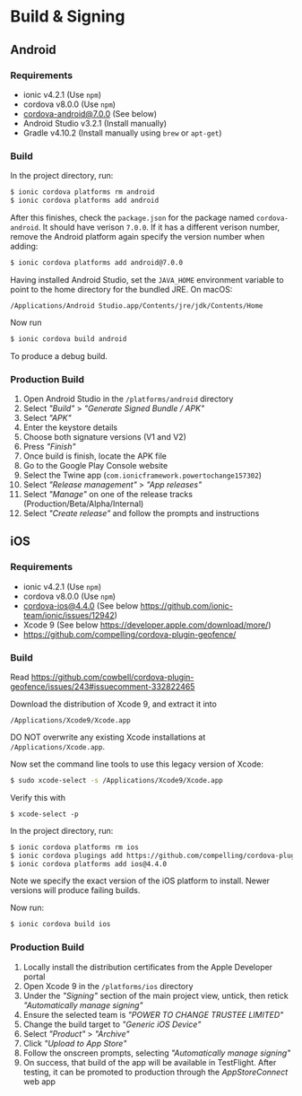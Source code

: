 # Build & Signing

## Android
### Requirements
* ionic v4.2.1 (Use `npm`)
* cordova v8.0.0 (Use `npm`)
* cordova-android@7.0.0 (See below)
* Android Studio v3.2.1 (Install manually)
* Gradle v4.10.2 (Install manually using `brew` or `apt-get`)

### Build
In the project directory, run:
```sh
$ ionic cordova platforms rm android
$ ionic cordova platforms add android
```
After this finishes, check the `package.json` for the package named `cordova-android`. It should have verison `7.0.0`. If it has a different verison number, remove the Android platform again specify the version number when adding:
```sh
$ ionic cordova platforms add android@7.0.0
```
Having installed Android Studio, set the `JAVA_HOME` environment variable to point to the home directory for the bundled JRE. On macOS:
```
/Applications/Android Studio.app/Contents/jre/jdk/Contents/Home
```
Now run
```sh
$ ionic cordova build android
```
To produce a debug build.

### Production Build
1. Open Android Studio in the `/platforms/android` directory
1. Select _"Build"_ > _"Generate Signed Bundle / APK"_
1. Select _"APK"_
1. Enter the keystore details
1. Choose both signature versions (V1 and V2)
1. Press _"Finish"_
1. Once build is finish, locate the APK file
1. Go to the Google Play Console website
1. Select the Twine app (`com.ionicframework.powertochange157302`)
1. Select _"Release management"_ > _"App releases"_
1. Select _"Manage"_ on one of the release tracks (Production/Beta/Alpha/Internal)
1. Select _"Create release"_ and follow the prompts and instructions

## iOS
### Requirements
* ionic v4.2.1 (Use `npm`)
* cordova v8.0.0 (Use `npm`)
* cordova-ios@4.4.0 (See below https://github.com/ionic-team/ionic/issues/12942)
* Xcode 9 (See below https://developer.apple.com/download/more/)
* https://github.com/compelling/cordova-plugin-geofence/

### Build
Read https://github.com/cowbell/cordova-plugin-geofence/issues/243#issuecomment-332822465

Download the distribution of Xcode 9, and extract it into
```
/Applications/Xcode9/Xcode.app
```
DO NOT overwrite any existing Xcode installations at `/Applications/Xcode.app`.

Now set the command line tools to use this legacy version of Xcode:
```sh
$ sudo xcode-select -s /Applications/Xcode9/Xcode.app
```
Verify this with
```
$ xcode-select -p
```
In the project directory, run:
```sh
$ ionic cordova platforms rm ios
$ ionic cordova plugings add https://github.com/compelling/cordova-plugin-geofence/
$ ionic cordova platforms add ios@4.4.0
```
Note we specify the exact version of the iOS platform to install. Newer versions will produce failing builds.

Now run:
```sh
$ ionic cordova build ios
```

### Production Build
1. Locally install the distribution certificates from the Apple Developer portal
1. Open Xcode 9 in the `/platforms/ios` directory
1. Under the _"Signing"_ section of the main project view, untick, then retick _"Automatically manage signing"_
1. Ensure the selected team is _"POWER TO CHANGE TRUSTEE LIMITED"_
1. Change the build target to _"Generic iOS Device"_
1. Select _"Product"_ > _"Archive"_
1. Click _"Upload to App Store"_
1. Follow the onscreen prompts, selecting _"Automatically manage signing"_
1. On success, that build of the app will be available in TestFlight. After testing, it can be promoted to production through the _AppStoreConnect_ web app
